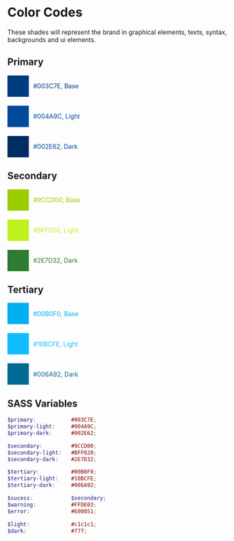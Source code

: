 # Color Codes

These shades will represent the brand in graphical elements, texts, syntax, backgrounds and ui elements.

<style>
  .color-wrapper {
    margin-bottom: 20px;
    display: flex;
    flex-direction: row;
  }

  .color-rect {
    height: 48px;
    width: 48px;
  }

  .color-hex {
    display: flex;
    justify-content: center;
    flex-direction: column;
    margin-left: 10px;
  }
</style>

## Primary

<div class="color-wrapper">
  <div class="color-rect" style="background-color: #003C7E"></div>
  <div class="color-hex" style="color: #003C7E">#003C7E, Base</div>
</div>

<div class="color-wrapper">
  <div class="color-rect" style="background-color: #004A9C"></div>
  <div class="color-hex" style="color: #004A9C">#004A9C, Light</div>
</div>

<div class="color-wrapper">
  <div class="color-rect" style="background-color: #002E62"></div>
  <div class="color-hex" style="color: #004A9C">#002E62, Dark</div>
</div>

## Secondary

<div class="color-wrapper">
  <div class="color-rect" style="background-color: #9CCD00"></div>
  <div class="color-hex" style="color: #9CCD00">#9CCD00, Base</div>
</div>

<div class="color-wrapper">
  <div class="color-rect" style="background-color: #BFF020"></div>
  <div class="color-hex" style="color: #BFF020">#BFF020, Light</div>
</div>

<div class="color-wrapper">
  <div class="color-rect" style="background-color: #2E7D32"></div>
  <div class="color-hex" style="color: #2E7D32">#2E7D32, Dark</div>
</div>

## Tertiary

<div class="color-wrapper">
  <div class="color-rect" style="background-color: #00B0F0"></div>
  <div class="color-hex" style="color: #00B0F0">#00B0F0, Base</div>
</div>

<div class="color-wrapper">
  <div class="color-rect" style="background-color: #10BCFE"></div>
  <div class="color-hex" style="color: #10BCFE">#10BCFE, Light</div>
</div>

<div class="color-wrapper">
  <div class="color-rect" style="background-color: #006A92"></div>
  <div class="color-hex" style="color: #006A92">#006A92, Dark</div>
</div>


## SASS Variables

```scss
$primary:           #003C7E;
$primary-light:     #004A9C;
$primary-dark:      #002E62;

$secondary:         #9CCD00;
$secondary-light:   #BFF020;
$secondary-dark:    #2E7D32;

$tertiary:          #00B0F0;
$tertiary-light:    #10BCFE;
$tertiary-dark:     #006A92;

$sucess:            $secondary;
$warning:           #FFDE03;
$error:             #E00051;

$light:             #c1c1c1;
$dark:              #777;
 ```
